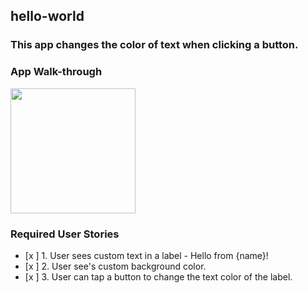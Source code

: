 ## hello-world

### This app changes the color of text when clicking a button.

### App Walk-through
<img src="https://i.imgur.com/RQOK6cv.gif" width=200><br>

### Required User Stories
- [x ] 1. User sees custom text in a label - Hello from {name}!
- [x ] 2. User see's custom background color.
- [x ] 3. User can tap a button to change the text color of the label.

